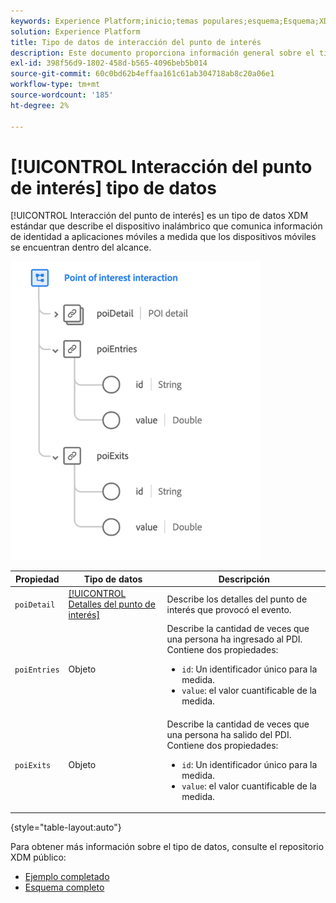 ```yaml
---
keywords: Experience Platform;inicio;temas populares;esquema;Esquema;XDM;campos;esquemas;esquemas;poi;interacción;punto de interés;punto de interés;tipo de datos;tipo de datos;
solution: Experience Platform
title: Tipo de datos de interacción del punto de interés
description: Este documento proporciona información general sobre el tipo de datos XDM de interacción de punto de interés.
exl-id: 398f56d9-1802-458d-b565-4096beb5b014
source-git-commit: 60c0bd62b4effaa161c61ab304718ab8c20a06e1
workflow-type: tm+mt
source-wordcount: '185'
ht-degree: 2%

---
```


# [!UICONTROL Interacción del punto de interés] tipo de datos

[!UICONTROL Interacción del punto de interés] es un tipo de datos XDM estándar que describe el dispositivo inalámbrico que comunica información de identidad a aplicaciones móviles a medida que los dispositivos móviles se encuentran dentro del alcance.

<img src="../images/data-types/poi-interaction.png" width="400" /><br />

| Propiedad | Tipo de datos | Descripción |
| --- | --- | --- |
| `poiDetail` | [[!UICONTROL Detalles del punto de interés]](./poi-details.md) | Describe los detalles del punto de interés que provocó el evento. |
| `poiEntries` | Objeto | Describe la cantidad de veces que una persona ha ingresado al PDI. Contiene dos propiedades: <ul><li>`id`: Un identificador único para la medida.</li><li>`value`: el valor cuantificable de la medida.</li></ul> |
| `poiExits` | Objeto | Describe la cantidad de veces que una persona ha salido del PDI. Contiene dos propiedades: <ul><li>`id`: Un identificador único para la medida.</li><li>`value`: el valor cuantificable de la medida.</li></ul> |

{style="table-layout:auto"}

Para obtener más información sobre el tipo de datos, consulte el repositorio XDM público:

* [Ejemplo completado](https://github.com/adobe/xdm/blob/master/components/datatypes/deprecated/poi-interaction.example.1.json)
* [Esquema completo](https://github.com/adobe/xdm/blob/master/components/datatypes/deprecated/poi-interaction.schema.json)
